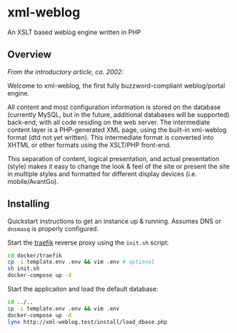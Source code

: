 # xml-weblog
An XSLT based weblog engine written in PHP

## Overview
_From the introductory article, ca. 2002:_

Welcome to xml-weblog, the first fully buzzword-compliant weblog/portal engine.

All content and most configuration information is stored on the database (currently MySQL, but in the future, additional databases will be supported) back-end, with all code residing on the web server. The intermediate content layer is a PHP-generated XML page, using the built-in xml-weblog format (dtd not yet written). This intermediate format is converted into XHTML or other formats using the XSLT/PHP front-end.

This separation of content, logical presentation, and actual presentation (style) makes it easy to change the look & feel of the site or present the site in multiple styles and formatted for different display devices (i.e. mobile/AvantGo).

## Installing

Quickstart instructions to get an instance up & running. Assumes DNS or `dnsmasq` is properly configured.

Start the [traefik](https://traefik.io) reverse proxy using the `init.sh` script:
```sh
cd docker/traefik
cp -i template.env .env && vim .env # optional
sh init.sh
docker-compose up -d
```

Start the applicaiton and load the default database:
```sh
cd ../..
cp -i template.env .env && vim .env
docker-compose up -d
lynx http://xml-weblog.test/install/load_dbase.php
```
